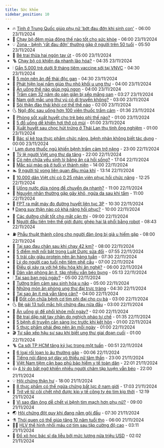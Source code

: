 ```yaml
---
title: Sức khỏe
sidebar_position: 10
---
```


<!-- vnexpress-suc-khoe:START -->
- 🔥 [Tỉnh ở Trung Quốc giúp phụ nữ &#39;bớt đau đớn khi sinh con&#39;](https://vnexpress.net/tinh-o-trung-quoc-giup-phu-nu-bot-dau-don-khi-sinh-con-4819357.html) - 06:00 23/11/2024
- 🥰 [Chạy bộ đêm mùa đông thế nào tốt cho sức khỏe](https://vnexpress.net/chay-bo-dem-mua-dong-the-nao-tot-cho-suc-khoe-4819483.html) - 06:00 23/11/2024
- 💡 [Zona - bệnh &#39;rất đau đớn&#39; thường gặp ở người trên 50 tuổi](https://vnexpress.net/zona-benh-rat-dau-don-thuong-gap-o-nguoi-tren-50-tuoi-4819303.html) - 05:50 23/11/2024
- 🤗 [Bé trai thừa hai ngón tay út](https://vnexpress.net/be-trai-thua-hai-ngon-tay-ut-4819411.html) - 05:00 23/11/2024
- 🪜 [Chạy bộ có khiến da nhanh lão hóa?](https://vnexpress.net/chay-bo-co-khien-da-nhanh-lao-hoa-4818086.html) - 04:35 23/11/2024
- 🕯 [Gần 5.000 trẻ dưới 9 tháng tiêm vaccine sởi tại VNVC](https://vnexpress.net/gan-5-000-tre-duoi-9-thang-tiem-vaccine-soi-tai-vnvc-4819480.html) - 04:30 23/11/2024
- 🤭 [5 món nên ăn để thải độc gan](https://vnexpress.net/5-mon-nen-an-de-thai-doc-gan-4819423.html) - 04:30 23/11/2024
- 👀 [Phát hiện loại nấm giúp thu nhỏ khối u ung thư](https://vnexpress.net/phat-hien-loai-nam-giup-thu-nho-khoi-u-ung-thu-4819289.html) - 04:00 23/11/2024
- 🌋 [Ăn uống thế nào giúp ngủ ngon](https://vnexpress.net/an-uong-the-nao-giup-ngu-ngon-4819408.html) - 04:00 23/11/2024
- 🫶 [Trầm cảm 32 năm do oán giận bị sếp mắng oan](https://vnexpress.net/tram-cam-32-nam-do-oan-gian-bi-sep-mang-oan-4819363.html) - 03:27 23/11/2024
- 🦆 [Nam giới mắc ung thư vú có di truyền không?](https://vnexpress.net/nam-gioi-mac-ung-thu-vu-co-di-truyen-khong-4819402.html) - 03:00 23/11/2024
- 🚀 [Sỏi thận đào thải khỏi cơ thể thế nào](https://vnexpress.net/soi-than-dao-thai-khoi-co-the-the-nao-4819269.html) - 02:00 23/11/2024
- 🌜 [Ngộ độc sau uống hơn 100 viên thuốc trầm cảm](https://vnexpress.net/ngo-doc-sau-uong-hon-100-vien-thuoc-tram-cam-4819355.html) - 01:36 23/11/2024
- 🧰 [Phòng sốt xuất huyết cho trẻ béo phì thế nào?](https://vnexpress.net/phong-sot-xuat-huyet-cho-tre-beo-phi-the-nao-4819309.html) - 01:00 23/11/2024
- 💫 [5 đồ uống dễ khiến hơi thở có mùi](https://vnexpress.net/5-do-uong-de-khien-hoi-tho-co-mui-4819261.html) - 01:00 23/11/2024
- 🌝 [Xuất huyết sau chọc hút trứng ở Thái Lan thụ tinh ống nghiệm](https://vnexpress.net/xuat-huyet-sau-choc-hut-trung-o-thai-lan-thu-tinh-ong-nghiem-4819053.html) - 01:00 23/11/2024
- 🗽 [Bác sĩ kê toa thực phẩm chức năng, bệnh nhân không biết tác dụng](https://vnexpress.net/nhap-nhang-ke-toa-thuc-pham-chuc-nang-4818204.html) - 00:00 23/11/2024
- 🕯 [Lạm dụng thuốc ngủ khiến bệnh trầm cảm trở nặng](https://vnexpress.net/lam-dung-thuoc-ngu-khien-benh-tram-cam-tro-nang-4818824.html) - 23:00 22/11/2024
- 🦅 [Tỷ lệ người Việt ung thư da tăng](https://vnexpress.net/ty-le-nguoi-viet-ung-thu-da-tang-4819193.html) - 22:00 22/11/2024
- 🦆 [Có nên chữa yếu sinh lý bằng ăn cá hồi sống?](https://vnexpress.net/co-nen-chua-yeu-sinh-ly-bang-an-ca-hoi-song-4818833.html) - 17:04 22/11/2024
- 🎊 [Mắc sùi mào gà ở tuổi vị thành niên](https://vnexpress.net/mac-sui-mao-ga-o-tuoi-vi-thanh-nien-4819305.html) - 14:00 22/11/2024
- 🏊 [9 người tử vong liên quan đậu mùa khỉ](https://vnexpress.net/9-nguoi-tu-vong-lien-quan-dau-mua-khi-4819330.html) - 13:14 22/11/2024
- 📝 [10.000 dân Việt chỉ có 0,25 nhân viên phục hồi chức năng](https://vnexpress.net/10-000-dan-viet-chi-co-0-25-nhan-vien-phuc-hoi-chuc-nang-4819270.html) - 12:25 22/11/2024
- 💯 [Uống nước dừa nóng để chuyển dạ nhanh?](https://vnexpress.net/uong-nuoc-dua-nong-de-chuyen-da-nhanh-4816554.html) - 11:00 22/11/2024
- 🌊 [Nguyên nhân thường gặp gây khô, ngứa da sau khi tắm](https://vnexpress.net/nguyen-nhan-thuong-gap-gay-kho-ngua-da-sau-khi-tam-4819233.html) - 11:00 22/11/2024
- 🚀 [FPT ra mắt máy đo đường huyết liên tục 3P](https://vnexpress.net/fpt-ra-mat-may-do-duong-huyet-lien-tuc-3p-4819287.html) - 10:30 22/11/2024
- 🕴 [Dạng suy thận nào có khả năng hồi phục?](https://vnexpress.net/dang-suy-than-nao-co-kha-nang-hoi-phuc-4819228.html) - 10:00 22/11/2024
- 🗽 [Các dưỡng chất tốt cho mắt cận thị](https://vnexpress.net/cac-duong-chat-tot-cho-mat-can-thi-4819188.html) - 09:00 22/11/2024
- 🎡 [Người đầu tiên trên thế giới được ghép hai lá phổi bằng robot](https://vnexpress.net/nguoi-dau-tien-tren-the-gioi-duoc-ghep-hai-la-phoi-bang-robot-4819223.html) - 08:43 22/11/2024
- ⛽️ [Phẫu thuật thành công cho người đàn ông bị giả u hiếm gặp](https://vnexpress.net/phau-thuat-thanh-cong-cho-nguoi-dan-ong-bi-gia-u-hiem-gap-4819196.html) - 08:00 22/11/2024
- 🦆 [Tại sao đau chân sau khi chạy 42 km?](https://vnexpress.net/tai-sao-dau-chan-sau-khi-chay-42-km-4819151.html) - 08:00 22/11/2024
- 🤩 [5 điểm mới nổi bật trong Luật Dược sửa đổi](https://vnexpress.net/5-diem-moi-noi-bat-trong-luat-duoc-sua-doi-4819136.html) - 07:55 22/11/2024
- 🦒 [5 trái cây giàu protein nên ăn hàng tuần](https://vnexpress.net/5-trai-cay-giau-protein-nen-an-hang-tuan-4819107.html) - 07:30 22/11/2024
- 💫 [Lý do người cao tuổi nên tiêm phế cầu](https://vnexpress.net/ly-do-nguoi-cao-tuoi-nen-tiem-phe-cau-4819169.html) - 07:00 22/11/2024
- 🐘 [Điều gì xảy ra với hệ tiêu hóa khi ăn nghệ?](https://vnexpress.net/dieu-gi-xay-ra-voi-he-tieu-hoa-khi-an-nghe-4819103.html) - 06:00 22/11/2024
- 🚀 [Dân văn phòng ăn ít, tập nhiều vẫn béo bụng](https://vnexpress.net/kho-vi-beo-bung-du-an-it-tap-nhieu-4818050.html) - 05:13 22/11/2024
- 🕯 [Tại sao bạn ngủ ngáy?](https://vnexpress.net/tai-sao-ban-ngu-ngay-4819117.html) - 05:00 22/11/2024
- 🦏 [Tưởng trầm cảm sau sinh hóa u não](https://vnexpress.net/tuong-tram-cam-sau-sinh-hoa-u-nao-4818703.html) - 05:00 22/11/2024
- 🦄 [Những món ăn phòng ung thư đại trực tràng](https://vnexpress.net/nhung-mon-an-phong-ung-thu-dai-truc-trang-4819058.html) - 04:30 22/11/2024
- 🦒 [Tại sao ăn ít mà vẫn tăng cân?](https://vnexpress.net/tai-sao-an-it-ma-van-tang-can-4819060.html) - 04:00 22/11/2024
- 👨‍🏫 [Đốt cồn chữa bệnh cơ tim phì đại cho cụ bà](https://vnexpress.net/dot-con-chua-benh-co-tim-phi-dai-cho-cu-ba-4819031.html) - 03:00 22/11/2024
- 🌜 [Bé gái 13 tuổi mắc hội chứng đau nửa đầu](https://vnexpress.net/be-gai-13-tuoi-mac-hoi-chung-dau-nua-dau-4819028.html) - 03:00 22/11/2024
- 🚀 [Ăn uống gì để phổi khỏe mỗi ngày?](https://vnexpress.net/an-uong-gi-de-phoi-khoe-moi-ngay-4818854.html) - 02:00 22/11/2024
- 💃 [Bé trai dập nát tay chân do nghịch pháo tự chế](https://vnexpress.net/be-trai-dap-nat-tay-chan-do-nghich-phao-tu-che-4818773.html) - 01:35 22/11/2024
- 💯 [5 bệnh di truyền cần sàng lọc trước khi kết hôn](https://vnexpress.net/5-benh-di-truyen-can-sang-loc-truoc-khi-ket-hon-4818885.html) - 01:00 22/11/2024
- 🤔 [5 thực phẩm phái đẹp nên ăn mỗi ngày](https://vnexpress.net/5-thuc-pham-phai-dep-nen-an-moi-ngay-4818732.html) - 01:00 22/11/2024
- 🎬 [Tự sắp xếp hậu sự sau khi biết ung thư giai đoạn cuối](https://vnexpress.net/tu-sap-xep-hau-su-sau-khi-biet-ung-thu-giai-doan-cuoi-4818582.html) - 01:00 22/11/2024
- 🪜 [Ca sởi TP HCM tăng kỷ lục trong một tuần](https://vnexpress.net/ca-soi-tp-hcm-tang-ky-luc-trong-mot-tuan-4818978.html) - 00:51 22/11/2024
- 🦣 [6 loại rối loạn lo âu thường gặp](https://vnexpress.net/6-loai-roi-loan-lo-au-thuong-gap-4818087.html) - 00:06 22/11/2024
- 🧐 [Tiếng nói đáng sợ dày vò thiếu nữ tâm thần](https://vnexpress.net/tieng-noi-dang-so-day-vo-thieu-nu-tam-than-4817176.html) - 23:00 21/11/2024
- 🤡 [Việt Nam tiệm cận bao phủ bảo hiểm y tế toàn dân](https://vnexpress.net/viet-nam-tiem-can-bao-phu-bao-hiem-y-te-toan-dan-4818946.html) - 22:01 21/11/2024
- 👍 [4 lý do bất ngờ khiến nhiều người chăm tập luyện vẫn béo](https://vnexpress.net/4-ly-do-bat-ngo-khien-nhieu-nguoi-cham-tap-luyen-van-beo-4818424.html) - 22:00 21/11/2024
- 💡 [Hội chứng thận hư](https://vnexpress.net/hoi-chung-than-hu-4817134.html) - 18:00 21/11/2024
- 💯 [8 thực phẩm có thể ngừa chứng bất lực ở nam giới](https://vnexpress.net/8-thuc-pham-co-the-ngua-chung-bat-luc-o-nam-gioi-4818007.html) - 17:03 21/11/2024
- 🧠 [Trở về từ cõi chết nhờ được kíp y tế công ty ép tim kịp thời](https://vnexpress.net/tro-ve-tu-coi-chet-nho-duoc-kip-y-te-cong-ty-ep-tim-kip-thoi-4818793.html) - 12:19 21/11/2024
- 🎡 [Vì sao đàn ông dễ chết vì bệnh tim mạch hơn phụ nữ?](https://vnexpress.net/vi-sao-dan-ong-de-chet-vi-benh-tim-mach-hon-phu-nu-4818003.html) - 09:00 21/11/2024
- 🌏 [Hội chứng đột quỵ khi đang nằm gội đầu](https://vnexpress.net/hoi-chung-dot-quy-khi-dang-nam-goi-dau-4818677.html) - 07:30 21/11/2024
- ⚗️ [Thói quen có thể giúp tăng 10 năm tuổi thọ](https://vnexpress.net/thoi-quen-co-the-giup-tang-10-nam-tuoi-tho-4818475.html) - 06:00 21/11/2024
- 👨‍🏫 [HLV thể hình nhồi máu cơ tim sau tập cường độ cao](https://vnexpress.net/hlv-the-hinh-nhoi-mau-co-tim-sau-tap-cuong-do-cao-4818566.html) - 03:11 21/11/2024
- 🤖 [Đổ xô học bác sĩ da liễu bởi mức lương nửa triệu USD](https://vnexpress.net/do-xo-hoc-bac-si-da-lieu-boi-muc-luong-nua-trieu-usd-4818380.html) - 02:02 21/11/2024<!-- vnexpress-suc-khoe:END -->
